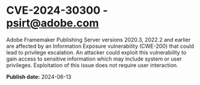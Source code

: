# CVE-2024-30300 - psirt@adobe.com

Adobe Framemaker Publishing Server versions 2020.3, 2022.2 and earlier are affected by an Information Exposure vulnerability (CWE-200) that could lead to privilege escalation. An attacker could exploit this vulnerability to gain access to sensitive information which may include system or user privileges. Exploitation of this issue does not require user interaction.

**Publish date:** 2024-06-13
